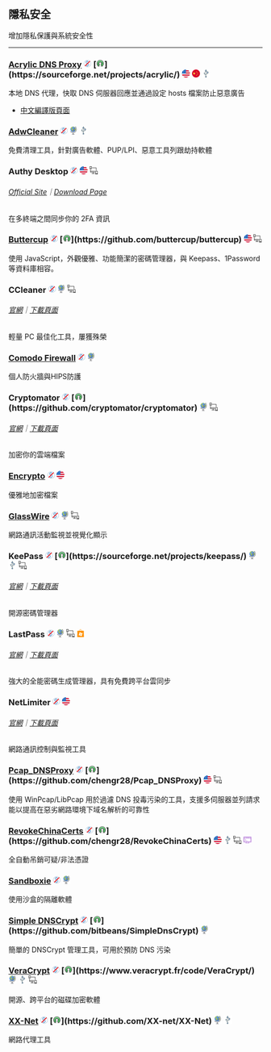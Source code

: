 ## 隱私安全

增加隱私保護與系統安全性

---

### [Acrylic DNS Proxy](http://mayakron.altervista.org/wikibase/show.php?id=AcrylicHome) ![](../assets/free.png) [![](../assets/open-source-icon.png "GPL 2.0@SourceForge: https://sourceforge.net/projects/acrylic/")](https://sourceforge.net/projects/acrylic/) ![](../assets/united-states.png) ![](../assets/china.png) ![](../assets/usb.png)

本地 DNS 代理，快取 DNS 伺服器回應並通過設定 hosts 檔案防止惡意廣告

* [中文編譯版頁面](https://github.com/miaomiaosoft/Acrylic-DNS-Proxy-GUI)

### [AdwCleaner](https://toolslib.net/downloads/viewdownload/1-adwcleaner/) ![](../assets/free.png) ![](../assets/earth-globe.png) ![](../assets/usb.png)

免費清理工具，針對廣告軟體、PUP/LPI、惡意工具列跟劫持軟體

### Authy Desktop ![](../assets/free.png) ![](../assets/united-states.png) ![](../assets/multi_platform.png)

###### [Official Site](https://authy.com/)｜[Download Page](https://authy.com/download/)

在多終端之間同步你的 2FA 資訊

### [Buttercup](https://buttercup.pw/) ![](../assets/free.png) [![](../assets/open-source-icon.png "GPL 3.0@GitHub: https://github.com/buttercup/buttercup")](https://github.com/buttercup/buttercup)  ![](../assets/united-states.png) ![](../assets/multi_platform.png)

使用 JavaScript，外觀優雅、功能簡潔的密碼管理器，與 Keepass、1Password 等資料庫相容。

### CCleaner ![](../assets/free.png) ![](../assets/earth-globe.png) ![](../assets/multi_platform.png)

###### [官網](https://www.piriform.com/CCLEANER)｜[下載頁面](https://www.piriform.com/ccleaner/download/standard)

輕量 PC 最佳化工具，屢獲殊榮

### [Comodo Firewall](https://personalfirewall.comodo.com/) ![](../assets/free.png) ![](../assets/earth-globe.png)

個人防火牆與HIPS防護

### Cryptomator ![](../assets/free.png) [![](../assets/open-source-icon.png "MIT X Consortium & Others@GitHub: https://github.com/cryptomator/cryptomator")](https://github.com/cryptomator/cryptomator) ![](../assets/earth-globe.png) ![](../assets/multi_platform.png)

###### [官網](https://cryptomator.org/)｜[下載頁面](https://cryptomator.org/downloads/#allVersions)

加密你的雲端檔案

### [Encrypto](http://macpaw.com/encrypto) ![](../assets/free.png) ![](../assets/united-states.png)

優雅地加密檔案

### [GlassWire](https://www.glasswire.com/) ![](../assets/free.png) ![](../assets/earth-globe.png) ![](../assets/multi_platform.png)

網路通訊活動監視並視覺化顯示

### KeePass ![](../assets/free.png) [![](../assets/open-source-icon.png "GPL 2.0+@SourceForge: https://sourceforge.net/projects/keepass/")](https://sourceforge.net/projects/keepass/) ![](../assets/earth-globe.png) ![](../assets/usb.png) ![](../assets/multi_platform.png)

###### [官網](http://keepass.info/)｜[下載頁面](http://keepass.info/download.html)

開源密碼管理器

### LastPass ![](../assets/free.png) ![](../assets/earth-globe.png) ![](../assets/multi_platform.png) ![](../assets/windows-store.png)

###### [官網](https://www.lastpass.com/)｜[下載頁面](https://lastpass.com/misc_download2.php?tab=windows)

強大的全能密碼生成管理器，具有免費跨平台雲同步

### NetLimiter ![](../assets/free.png) ![](../assets/united-states.png)

###### [官網](https://www.netlimiter.com/)｜[下載頁面](https://www.netlimiter.com/download)

網路通訊控制與監視工具

### [Pcap\_DNSProxy](https://github.com/chengr28/Pcap_DNSProxy) ![](../assets/free.png) [![](../assets/open-source-icon.png "GPL 2.0@GitHub: https://github.com/chengr28/Pcap_DNSProxy")](https://github.com/chengr28/Pcap_DNSProxy) ![](../assets/united-states.png) ![](../assets/multi_platform.png)

使用 WinPcap/LibPcap 用於過濾 DNS 投毒污染的工具，支援多伺服器並列請求能以提高在惡劣網路環境下域名解析的可靠性

### [RevokeChinaCerts](https://github.com/chengr28/RevokeChinaCerts) ![](../assets/free.png) [![](../assets/open-source-icon.png "GPL 2.0 for Windows@GitHub: https://github.com/chengr28/RevokeChinaCerts")](https://github.com/chengr28/RevokeChinaCerts) ![](../assets/united-states.png) ![](../assets/usb.png) ![](../assets/multi_platform.png) ![](../assets/command-line.png)

全自動吊銷可疑/非法憑證

### [Sandboxie](http://www.sandboxie.com/) ![](../assets/free.png) ![](../assets/earth-globe.png)

使用沙盒的隔離軟體

### [Simple DNSCrypt](https://simplednscrypt.org/) ![](../assets/free.png) [![](../assets/open-source-icon.png "MIT@GitHub: https://github.com/bitbeans/SimpleDnsCrypt")](https://github.com/bitbeans/SimpleDnsCrypt) ![](../assets/earth-globe.png)

簡單的 DNSCrypt 管理工具，可用於預防 DNS 污染

### [VeraCrypt](https://www.veracrypt.fr/en/Home.html) ![](../assets/free.png) [![](../assets/open-source-icon.png "Apache 2.0@HOMEPAGE: https://www.veracrypt.fr/code/VeraCrypt/")](https://www.veracrypt.fr/code/VeraCrypt/) ![](../assets/earth-globe.png) ![](../assets/usb.png) ![](../assets/multi_platform.png)

開源、跨平台的磁碟加密軟體

### [XX-Net](https://github.com/XX-net/XX-Net) ![](../assets/free.png) [![](../assets/open-source-icon.png "NO LICENSE@GitHub: https://github.com/XX-net/XX-Net")](https://github.com/XX-net/XX-Net) ![](../assets/earth-globe.png) ![](../assets/usb.png)

網路代理工具
